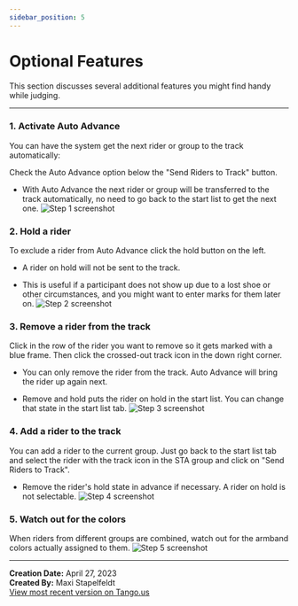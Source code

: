 ```yaml
---
sidebar_position: 5
---
```


# Optional Features

This section discusses several additional features you might find handy while judging.



***




### 1. Activate Auto Advance
You can have the system get the next rider or group to the track automatically:

Check the Auto Advance option below the "Send Riders to Track" button.

*   With Auto Advance the next rider or group will be transferred to the track automatically, no need to go back to the start list to get the next one.
![Step 1 screenshot](https://images.tango.us/workflows/fda642fa-9018-4a0e-8b7a-f5e334fce6dc/steps/86d880a6-bcda-4f29-bd4a-aacfbe2aab1d/d819ed91-3d56-4ff5-afeb-e99fa793dd69.png?crop=focalpoint&fit=crop&fp-x=0.8390&fp-y=0.8076&fp-z=2.5916&w=1200&border=2%2CF4F2F7&border-radius=8%2C8%2C8%2C8&border-radius-inner=8%2C8%2C8%2C8&blend-align=bottom&blend-mode=normal&blend-x=0&blend-w=1200&blend64=aHR0cHM6Ly9pbWFnZXMudGFuZ28udXMvc3RhdGljL21hZGUtd2l0aC10YW5nby13YXRlcm1hcmstdjIucG5n&mark-x=1037&mark-y=559&m64=aHR0cHM6Ly9pbWFnZXMudGFuZ28udXMvc3RhdGljL2JsYW5rLnBuZz9tYXNrPWNvcm5lcnMmYm9yZGVyPTglMkNGRjc0NDImdz01MiZoPTU0JmZpdD1jcm9wJmNvcm5lci1yYWRpdXM9MTA%3D)


### 2. Hold a rider
To exclude a rider from Auto Advance click the hold button on the left.

*   A rider on hold will not be sent to the track.
    
*   This is useful if a participant does not show up due to a lost shoe or other circumstances, and you might want to enter marks for them later on.
![Step 2 screenshot](https://images.tango.us/workflows/fda642fa-9018-4a0e-8b7a-f5e334fce6dc/steps/0f382221-1b0d-41e7-8135-d674531858ee/cbee07af-3ce5-49da-bb44-1c7a574fe815.png?crop=focalpoint&fit=crop&fp-x=0.5000&fp-y=0.5000&fp-z=2.0000&w=1200&border=2%2CF4F2F7&border-radius=8%2C8%2C8%2C8&border-radius-inner=8%2C8%2C8%2C8&blend-align=bottom&blend-mode=normal&blend-x=0&blend-w=1200&blend64=aHR0cHM6Ly9pbWFnZXMudGFuZ28udXMvc3RhdGljL21hZGUtd2l0aC10YW5nby13YXRlcm1hcmstdjIucG5n&mark-x=-417&mark-y=222&m64=aHR0cHM6Ly9pbWFnZXMudGFuZ28udXMvc3RhdGljL2JsYW5rLnBuZz9tYXNrPWNvcm5lcnMmYm9yZGVyPTglMkNGRjc0NDImdz0xMDEmaD01NyZmaXQ9Y3JvcCZjb3JuZXItcmFkaXVzPTEw)


### 3. Remove a rider from the track
Click in the row of the rider you want to remove so it gets marked with a blue frame. Then click the crossed-out track icon in the down right corner.

*   You can only remove the rider from the track. Auto Advance will bring the rider up again next.
    
*   Remove and hold puts the rider on hold in the start list. You can change that state in the start list tab.
![Step 3 screenshot](https://images.tango.us/workflows/fda642fa-9018-4a0e-8b7a-f5e334fce6dc/steps/3b8f5e06-95e5-4279-b086-53bab6478c17/2aa64ed3-cc2a-4719-b5fb-18af555e5092.png?crop=focalpoint&fit=crop&fp-x=0.5000&fp-y=0.5000&w=1200&border=2%2CF4F2F7&border-radius=8%2C8%2C8%2C8&border-radius-inner=8%2C8%2C8%2C8&blend-align=bottom&blend-mode=normal&blend-x=0&blend-w=1200&blend64=aHR0cHM6Ly9pbWFnZXMudGFuZ28udXMvc3RhdGljL21hZGUtd2l0aC10YW5nby13YXRlcm1hcmstdjIucG5n&mark-x=1047&mark-y=692&m64=aHR0cHM6Ly9pbWFnZXMudGFuZ28udXMvc3RhdGljL2JsYW5rLnBuZz9tYXNrPWNvcm5lcnMmYm9yZGVyPTglMkNGRjc0NDImdz0xMDkmaD0zNiZmaXQ9Y3JvcCZjb3JuZXItcmFkaXVzPTEw)


### 4. Add a rider to the track
You can add a rider to the current group. Just go back to the start list tab and select the rider with the track icon in the STA group and click on "Send Riders to Track".

*   Remove the rider's hold state in advance if necessary. A rider on hold is not selectable.
![Step 4 screenshot](https://images.tango.us/workflows/fda642fa-9018-4a0e-8b7a-f5e334fce6dc/steps/4c2361a0-2d43-4ab5-b22d-cb163d34536f/7e49814e-3a56-4556-8e84-2ec5b2aa77bf.png?crop=focalpoint&fit=crop&fp-x=0.5000&fp-y=0.5000&w=1200&border=2%2CF4F2F7&border-radius=8%2C8%2C8%2C8&border-radius-inner=8%2C8%2C8%2C8&blend-align=bottom&blend-mode=normal&blend-x=0&blend-w=1200&blend64=aHR0cHM6Ly9pbWFnZXMudGFuZ28udXMvc3RhdGljL21hZGUtd2l0aC10YW5nby13YXRlcm1hcmstdjIucG5n&mark-x=784&mark-y=254&m64=aHR0cHM6Ly9pbWFnZXMudGFuZ28udXMvc3RhdGljL2JsYW5rLnBuZz9tYXNrPWNvcm5lcnMmYm9yZGVyPTglMkNGRjc0NDImdz0yMSZoPTIxJmZpdD1jcm9wJmNvcm5lci1yYWRpdXM9MTA%3D)


### 5. Watch out for the colors
When riders from different groups are combined, watch out for the armband colors actually assigned to them.
![Step 5 screenshot](https://images.tango.us/workflows/fda642fa-9018-4a0e-8b7a-f5e334fce6dc/steps/f7f4238b-616a-45aa-b01f-c92e4f23d9af/4d0b1c14-e8d2-47ac-a2fc-37aa306aac77.png?crop=focalpoint&fit=crop&fp-x=0.5000&fp-y=0.5000&w=1200&border=2%2CF4F2F7&border-radius=8%2C8%2C8%2C8&border-radius-inner=8%2C8%2C8%2C8&blend-align=bottom&blend-mode=normal&blend-x=0&blend-w=1200&blend64=aHR0cHM6Ly9pbWFnZXMudGFuZ28udXMvc3RhdGljL21hZGUtd2l0aC10YW5nby13YXRlcm1hcmstdjIucG5n)



***
__Creation Date:__ April 27, 2023  
__Created By:__ Maxi Stapelfeldt  
[View most recent version on Tango.us](https://app.tango.us/app/workflow/fda642fa-9018-4a0e-8b7a-f5e334fce6dc?utm_source=markdown&utm_medium=markdown&utm_campaign=workflow%20export%20links)


